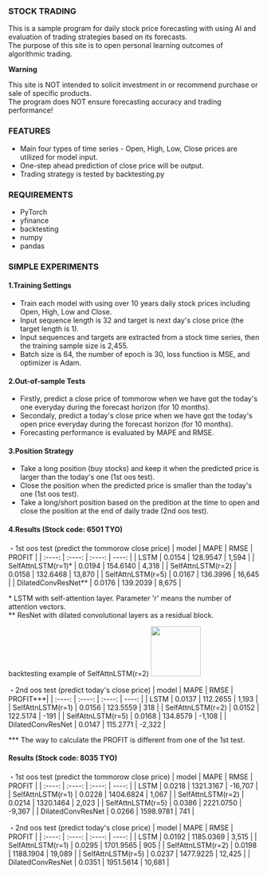 ### STOCK TRADING
This is a sample program for daily stock price forecasting with using AI and evaluation of trading strategies based on its forecasts.
<br>
The purpose of this site is to open personal learning outcomes of algorithmic trading.


**Warning**

This site is NOT intended to solicit investment in or recommend purchase or sale of specific products. 
<br>
The program does NOT ensure forecasting accuracy and trading performance!


### FEATURES
* Main four types of time series - Open, High, Low, Close prices are utilized for model input.
* One-step ahead prediction of close price will be output.
* Trading strategy is tested by backtesting.py

### REQUIREMENTS
* PyTorch
* yfinance
* backtesting
* numpy
* pandas

### SIMPLE EXPERIMENTS
#### 1.Training Settings
* Train each model with using over 10 years daily stock prices including Open, High, Low and Close.
* Input sequence length is 32 and target is next day's close price (the target length is 1).
* Input sequences and targets are extracted from a stock time series, then the training sample size is 2,455.
* Batch size is 64, the number of epoch is 30, loss function is MSE, and optimizer is Adam.
#### 2.Out-of-sample Tests
* Firstly, predict a close price of tommorow when we have got the today's one everyday during the forecast horizon (for 10 months).
* Secondaly, predict a today's close price when we have got the today's open price everyday during the forecast horizon (for 10 months).  
* Forecasting performance is evaluated by MAPE and RMSE.
#### 3.Position Strategy
* Take a long position (buy stocks) and keep it when the predicted price is larger than the today's one (1st oos test).
* Close the position when the predicted price is smaller than the today's one (1st oos test).
* Take a long/short position based on the predition at the time to open and close the position at the end of daily trade (2nd oos test).  

#### 4.Results (Stock code: 6501 TYO)
・1st oos test (predict the tommorow close price)
|  model               |  MAPE  |  RMSE    |  PROFIT   |
|  :----:              | :----: | :----:   |   ----:   |
|  LSTM                | 0.0154 | 128.9547 |   1,594   |
|  SelfAttnLSTM(r=1)*  | 0.0194 | 154.6140 |   4,318   |
|  SelfAttnLSTM(r=2)   | 0.0158 | 132.6468 |   13,870  |
|  SelfAttnLSTM(r=5)   | 0.0167 | 136.3996 |   16,645  |
|  DilatedConvResNet** | 0.0176 | 139.2039 |   8,675   |

\* LSTM with self-attention layer. Parameter 'r' means the number of attention vectors.
<br>
** ResNet with dilated convolutional layers as a residual block. 

backtesting example of SelfAttnLSTM(r=2)
<img width="100" src="https://github.com/SatoshiMuna/stocktrading/blob/main/SelfAttnLSTM(r%3D2).png">

・2nd oos test  (predict today's close price)
|  model               |  MAPE  |  RMSE    |  PROFIT***|
|  :----:              | :----: | :----:   |   ----:   |
|  LSTM                | 0.0137 | 112.2655 |   1,193   |
|  SelfAttnLSTM(r=1)   | 0.0156 | 123.5559 |     318   |
|  SelfAttnLSTM(r=2)   | 0.0152 | 122.5174 |    -191   |
|  SelfAttnLSTM(r=5)   | 0.0168 | 134.8579 |  -1,108   |
|  DilatedConvResNet   | 0.0147 | 115.2771 |  -2,322   |

*** The way to calculate the PROFIT is different from one of the 1st test. 

#### Results (Stock code: 8035 TYO)
・1st oos test (predict the tommorow close price)
|  model               |  MAPE  |  RMSE     |  PROFIT   |
|  :----:              | :----: |  :----:   |   ----:   |
|  LSTM                | 0.0218 | 1321.3167 |  -16,707  |
|  SelfAttnLSTM(r=1)   | 0.0228 | 1404.6824 |    1,067  |
|  SelfAttnLSTM(r=2)   | 0.0214 | 1320.1464 |    2,023  |
|  SelfAttnLSTM(r=5)   | 0.0386 | 2221.0750 |   -9,367  |
|  DilatedConvResNet   | 0.0266 | 1598.9781 |      741  |

・2nd oos test  (predict today's close price)
|  model               |  MAPE  |  RMSE     |  PROFIT   |
|  :----:              | :----: |  :----:   |   ----:   |
|  LSTM                | 0.0192 | 1185.0369 |   3,515   |
|  SelfAttnLSTM(r=1)   | 0.0295 | 1701.9565 |     905   |
|  SelfAttnLSTM(r=2)   | 0.0198 | 1188.1904 |  19,089   |
|  SelfAttnLSTM(r=5)   | 0.0237 | 1477.9225 |  12,425   |
|  DilatedConvResNet   | 0.0351 | 1951.5614 |  10,681   |

